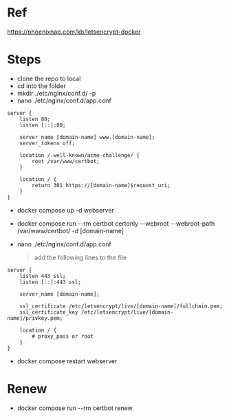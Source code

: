 # Ref

https://phoenixnap.com/kb/letsencrypt-docker

# Steps
- clone the repo to local
- cd into the folder
- mkdir ./etc/nginx/conf.d/ -p
- nano ./etc/nginx/conf.d/app.conf

```
server {
    listen 80;
    listen [::]:80;

    server_name [domain-name] www.[domain-name];
    server_tokens off;

    location /.well-known/acme-challenge/ {
        root /var/www/certbot;
    }

    location / {
        return 301 https://[domain-name]$request_uri;
    }
}
```

- docker compose up -d  webserver

- docker compose run --rm certbot certonly --webroot --webroot-path /var/www/certbot/ -d [domain-name]

- nano ./etc/nginx/conf.d/app.conf

    > add the following lines to the file

```
server {
    listen 443 ssl;
    listen [::]:443 ssl;

    server_name [domain-name];

    ssl_certificate /etc/letsencrypt/live/[domain-name]/fullchain.pem;
    ssl_certificate_key /etc/letsencrypt/live/[domain-name]/privkey.pem;
    
    location / {
        # proxy_pass or root
    }
}
```

- docker compose restart webserver

# Renew

- docker compose run --rm certbot renew